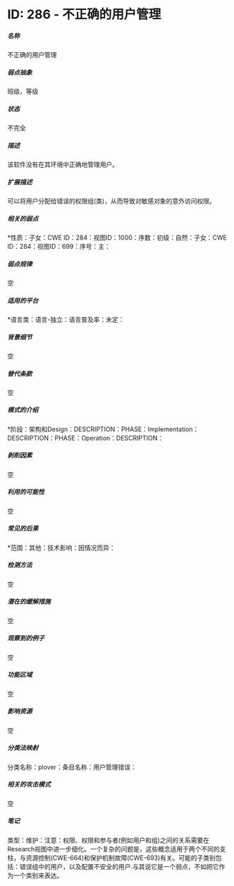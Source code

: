 # ID: 286 - 不正确的用户管理
<h5>名称</h5>不正确的用户管理
<h5>弱点抽象</h5>班级，等级
<h5>状态</h5>不完全
<h5>描述</h5>该软件没有在其环境中正确地管理用户。
<h5>扩展描述</h5>可以将用户分配给错误的权限组(类)，从而导致对敏感对象的意外访问权限。
<h5>相关的弱点</h5>*性质：子女：CWE ID：284：视图ID：1000：序数：初级：自然：子女：CWE ID：284：视图ID：699：序号：主：
<h5>弱点规律</h5>空
<h5>适用的平台</h5>*语言类：语言-独立：语言普及率：未定：
<h5>背景细节</h5>空
<h5>替代条款</h5>空
<h5>模式的介绍</h5>*阶段：架构和Design：DESCRIPTION：PHASE：Implementation：DESCRIPTION：PHASE：Operation：DESCRIPTION：
<h5>剥削因素</h5>空
<h5>利用的可能性</h5>空
<h5>常见的后果</h5>*范围：其他：技术影响：因情况而异：
<h5>检测方法</h5>空
<h5>潜在的缓解措施</h5>空
<h5>观察到的例子</h5>空
<h5>功能区域</h5>空
<h5>影响资源</h5>空
<h5>分类法映射</h5>分类名称：plover：条目名称：用户管理错误：
<h5>相关的攻击模式</h5>空
<h5>笔记</h5>类型：维护：注意：权限、权限和参与者(例如用户和组)之间的关系需要在Research视图中进一步细化。一个复杂的问题是，这些概念适用于两个不同的支柱，与资源控制(CWE-664)和保护机制故障(CWE-693)有关。可能的子类别包括：错误组中的用户，以及配置不安全的用户.与其说它是一个弱点，不如把它作为一个类别来表达。

